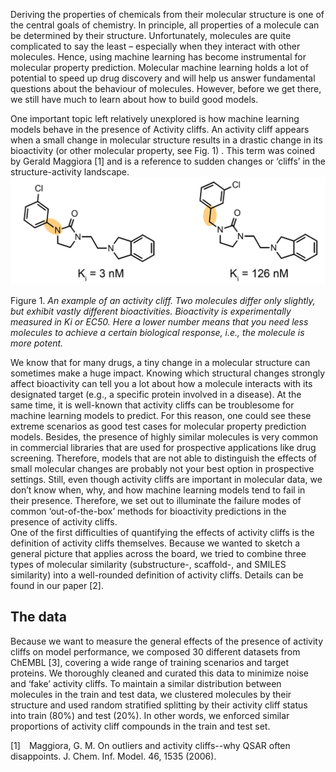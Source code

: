 Deriving the properties of chemicals from their molecular structure is one of the central goals of chemistry. In principle, all properties of a molecule can be determined by their structure. Unfortunately, molecules are quite complicated to say the least – especially when they interact with other molecules. Hence, using machine learning has become instrumental for molecular property prediction. Molecular machine learning holds a lot of potential to speed up drug discovery and will help us answer fundamental questions about the behaviour of molecules. However, before we get there, we still have much to learn about how to build good models.

One important topic left relatively unexplored is how machine learning models behave in the presence of Activity cliffs. An activity cliff appears when a small change in molecular structure results in a drastic change in its bioactivity (or other molecular property, see Fig. 1)
. This term was coined by Gerald Maggiora [1] and is a reference to sudden changes or ‘cliffs’ in the structure-activity landscape.
![fig 1](/images/activity_cliff/cliff_2.png)


Figure 1. <i>An example of an activity cliff. Two molecules differ only slightly, but exhibit vastly different bioactivities. Bioactivity is experimentally measured in Ki or EC50. Here a lower number means that you need less molecules to achieve a certain biological response, i.e., the molecule is more potent.</i>


We know that for many drugs, a tiny change in a molecular structure can sometimes make a huge impact. Knowing which structural changes strongly affect bioactivity can tell you a lot about how a molecule interacts with its designated target (e.g., a specific protein involved in a disease). At the same time, it is well-known that activity cliffs can be troublesome for machine learning models to predict. For this reason, one could see these extreme scenarios as good test cases for molecular property prediction models. Besides, the presence of highly similar molecules is very common in commercial libraries that are used for prospective applications like drug screening. Therefore, models that are not able to distinguish the effects of small molecular changes are probably not your best option in prospective settings. Still, even though activity cliffs are important in molecular data, we don’t know when, why, and how machine learning models tend to fail in their presence. Therefore, we set out to illuminate the failure modes of common ‘out-of-the-box’ methods for bioactivity predictions in the presence of activity cliffs.
<br>
One of the first difficulties of quantifying the effects of activity cliffs is the definition of activity cliffs themselves. Because we wanted to sketch a general picture that applies across the board, we tried to combine three types of molecular similarity (substructure-, scaffold-, and SMILES similarity) into a well-rounded definition of activity cliffs. Details can be found in our paper [2].

## The data
Because we want to measure the general effects of the presence of activity cliffs on model performance, we composed 30 different datasets from ChEMBL [3], covering a wide range of training scenarios and target proteins. We thoroughly cleaned and curated this data to minimize noise and ‘fake’ activity cliffs. To maintain a similar distribution between molecules in the train and test data, we clustered molecules by their structure and used random stratified splitting by their activity cliff status into train (80%) and test (20%). In other words, we enforced similar proportions of activity cliff compounds in the train and test set.



[1] Maggiora, G. M. On outliers and activity cliffs--why QSAR often disappoints. J. Chem. Inf. Model. 46, 1535 (2006).
